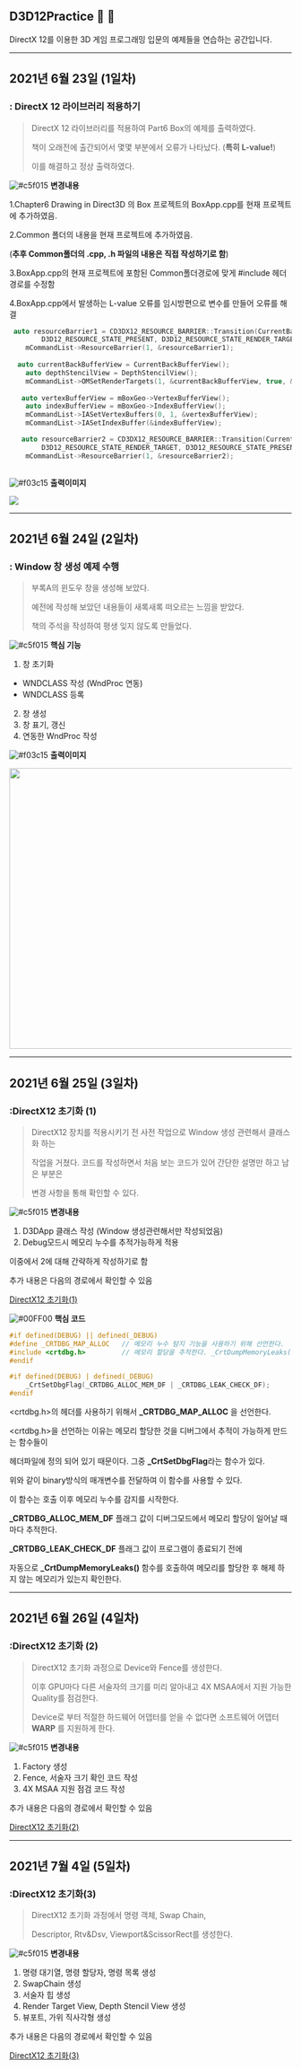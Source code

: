 ## D3D12Practice :rocket: :metal: 
DirectX 12를 이용한 3D 게임 프로그래밍 입문의 예제들을 연습하는 공간입니다.

--------------------------------------------------------------------------------
## 2021년 6월 23일 (1일차)

### : DirectX 12 라이브러리 적용하기


> DirectX 12 라이브러리를 적용하여 Part6 Box의 예제를 출력하였다. 
> 
> 책이 오래전에 출간되어서 몇몇 부분에서 오류가 나타났다. (**특히 L-value!**) 
> 
> 이를 해결하고 정상 출력하였다. 


![#c5f015](https://via.placeholder.com/15/c5f015/000000?text=+) **변경내용** 

1.Chapter6 Drawing in Direct3D 의 Box 프로젝트의 BoxApp.cpp를 현재 프로젝트에 추가하였음. 

2.Common 폴더의 내용을 현재 프로젝트에 추가하였음. 

(**추후 Common폴더의 .cpp, .h 파일의 내용은 직접 작성하기로 함**) 

3.BoxApp.cpp의 현재 프로젝트에 포함된 Common폴더경로에 맞게 #include 헤더경로를 수정함 

4.BoxApp.cpp에서 발생하는 L-value 오류를 임시방편으로 변수를 만들어 오류를 해결 

```c++ 
 auto resourceBarrier1 = CD3DX12_RESOURCE_BARRIER::Transition(CurrentBackBuffer(), 
        D3D12_RESOURCE_STATE_PRESENT, D3D12_RESOURCE_STATE_RENDER_TARGET); 
	mCommandList->ResourceBarrier(1, &resourceBarrier1); 
  
  auto currentBackBufferView = CurrentBackBufferView(); 
    auto depthStencilView = DepthStencilView(); 
	mCommandList->OMSetRenderTargets(1, &currentBackBufferView, true, &depthStencilView); 
  
   auto vertexBufferView = mBoxGeo->VertexBufferView(); 
    auto indexBufferView = mBoxGeo->IndexBufferView(); 
	mCommandList->IASetVertexBuffers(0, 1, &vertexBufferView); 
	mCommandList->IASetIndexBuffer(&indexBufferView); 

   auto resourceBarrier2 = CD3DX12_RESOURCE_BARRIER::Transition(CurrentBackBuffer(), 
        D3D12_RESOURCE_STATE_RENDER_TARGET, D3D12_RESOURCE_STATE_PRESENT); 
	mCommandList->ResourceBarrier(1, &resourceBarrier2); 
  
```

![#f03c15](https://via.placeholder.com/15/f03c15/000000?text=+)  **출력이미지** 

<img src="OutputImage/directx12_2021_6_23_output1.PNG"> 

--------------------------------------------------------------------------------
## 2021년 6월 24일 (2일차)

### : Window 창 생성 예제 수행

> 부록A의 윈도우 창을 생성해 보았다.
>
> 예전에 작성해 보았던 내용들이 새록새록 떠오르는 느낌을 받았다.
> 
> 책의 주석을 작성하여 평생 잊지 않도록 만들었다.

![#c5f015](https://via.placeholder.com/15/c5f015/000000?text=+) **핵심 기능**
1. 창 초기화
 * WNDCLASS 작성 (WndProc 연동)
 * WNDCLASS 등록
2. 창 생성
3. 창 표기, 갱신
4. 연동한 WndProc 작성


![#f03c15](https://via.placeholder.com/15/f03c15/000000?text=+)  **출력이미지** 

<img src="OutputImage/directx12_2021_6_24_output1.PNG" width ="1000" height = "500"> 

--------------------------------------------------------------------------------
## 2021년 6월 25일 (3일차)

### :DirectX12 초기화 (1)

> DirectX12 장치를 적용시키기 전 사전 작업으로 Window 생성 관련해서 클래스화 하는
> 
> 작업을 거쳤다. 코드를 작성하면서 처음 보는 코드가 있어 간단한 설명만 하고 남은 부분은
> 
> 변경 사항을 통해 확인할 수 있다.

![#c5f015](https://via.placeholder.com/15/c5f015/000000?text=+) **변경내용** 

1. D3DApp 클래스 작성 (Window 생성관련해서만 작성되었음)
2. Debug모드시 메모리 누수를 추적가능하게 적용

이중에서 2에 대해 간략하게 작성하기로 함

추가 내용은 다음의 경로에서 확인할 수 있음

[DirectX12 초기화(1)](https://iorez.github.io/Categori/DirectX12/DirectX12Beginner/DirectX12%20Init(1).html)

![#00FF00](https://via.placeholder.com/15/00FF00/000000?text=+) **핵심 코드**

```c++
#if defined(DEBUG) || defined(_DEBUG)
#define _CRTDBG_MAP_ALLOC	// 메모리 누수 탐지 기능을 사용하기 위해 선언한다.
#include <crtdbg.h>			// 메모리 할당을 추적한다. _CrtDumpMemoryLeaks(), _CrtSetDbgFlag()
#endif

#if defined(DEBUG) | defined(_DEBUG)
	_CrtSetDbgFlag(_CRTDBG_ALLOC_MEM_DF | _CRTDBG_LEAK_CHECK_DF);
#endif

```

<crtdbg.h>의 헤더를 사용하기 위해서 **_CRTDBG_MAP_ALLOC** 을 선언한다.

<crtdbg.h>을 선언하는 이유는 메모리 할당한 것을 디버그에서 추적이 가능하게 만드는 함수들이

헤더파일에 정의 되어 있기 때문이다. 그중 **_CrtSetDbgFlag**라는 함수가 있다.

위와 같이 binary방식의 매개변수를 전달하여 이 함수를 사용할 수 있다.

이 함수는 호출 이후 메모리 누수를 감지를 시작한다. 

**_CRTDBG_ALLOC_MEM_DF** 플래그 값이 디버그모드에서 메모리 할당이 일어날 때 마다 추적한다.

**_CRTDBG_LEAK_CHECK_DF** 플래그 값이 프로그램이 종료되기 전에 

자동으로 **_CrtDumpMemoryLeaks()** 함수를 호출하여 메모리를 할당한 후 해제 하지 않는 메모리가 있는지 확인한다.

--------------------------------------------------------------------------------
## 2021년 6월 26일 (4일차)
### :DirectX12 초기화 (2)

> DirectX12 초기화 과정으로 Device와 Fence를 생성한다. 
> 
> 이후 GPU마다 다른 서술자의 크기를 미리 알아내고 4X MSAA에서 지원 가능한 Quality를 점검한다.
> 
> Device로 부터 적절한 하드웨어 어뎁터를 얻을 수 없다면 소프트웨어 어뎁터 **WARP** 를 지원하게 한다. 

![#c5f015](https://via.placeholder.com/15/c5f015/000000?text=+) **변경내용**

1. Factory 생성
2. Fence, 서술자 크기 확인 코드 작성
3. 4X MSAA 지원 점검 코드 작성

추가 내용은 다음의 경로에서 확인할 수 있음

[DirectX12 초기화(2)](https://iorez.github.io/Categori/DirectX12/DirectX12Beginner/DirectX12%20Init(2).html)

--------------------------------------------------------------------------------
## 2021년 7월 4일 (5일차)
### :DirectX12 초기화(3) 
> DirectX12 초기화 과정에서 명령 객체, Swap Chain,
> 
> Descriptor, Rtv&Dsv, Viewport&ScissorRect를 생성한다.

![#c5f015](https://via.placeholder.com/15/c5f015/000000?text=+) **변경내용**
 1. 명령 대기열, 명령 할당자, 명령 목록 생성
 2. SwapChain 생성 
 3. 서술자 힙 생성 
 4. Render Target View, Depth Stencil View 생성 
 5. 뷰포트, 가위 직사각형 생성


추가 내용은 다음의 경로에서 확인할 수 있음

[DirectX12 초기화(3)](https://iorez.github.io/Categori/DirectX12/DirectX12Beginner/DirectX12%20Init(3).html)
